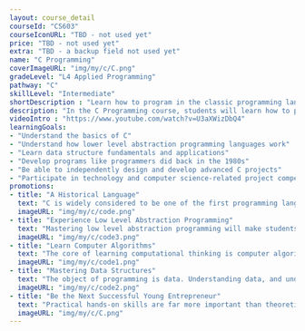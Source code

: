 ```yaml
---
layout: course_detail
courseId: "CS603"
courseIconURL: "TBD - not used yet"
price: "TBD - not used yet"
extra: "TBD - a backup field not used yet"
name: "C Programming"
coverImageURL: "img/my/c/C.png"
gradeLevel: "L4 Applied Programming"
pathway: "C"
skillLevel: "Intermediate"
shortDescription : "Learn how to program in the classic programming language C!"
description: "In the C Programming course, students will learn how to program using the legacy programming language C. C is an old language whose simplicity compared to modern languages makes it easy to learn and accessible for newer programmers who want to understand Computer Science more."
videoIntro : "https://www.youtube.com/watch?v=U3aXWizDbQ4"
learningGoals:
- "Understand the basics of C"
- "Understand how lower level abstraction programming languages work"
- "Learn data structure fundamentals and applications"
- "Develop programs like programmers did back in the 1980s"
- "Be able to independently design and develop advanced C projects"
- "Participate in technology and computer science-related project competitions"
promotions:
- title: "A Historical Language"
  text: "C is widely considered to be one of the first programming languages. It is still highly used to this day. Learning C will give students a boost in understanding needed to learn other languages."
  imageURL: "img/my/c/code.png"
- title: "Experience Low Level Abstraction Programming"
  text: "Mastering low level abstraction programming will make students great programmers who understand the ins and outs of computer science. With the knowledge you learn from C, students can apply it to higher level abstraction languages such as Python and Java."
  imageURL: "img/my/c/code3.png"
- title: "Learn Computer Algorithms"
  text: "The core of learning computational thinking is computer algorithms, With a fundamental knowledge of C, students can start learning algorithms from college courses."
  imageURL: "img/my/c/code1.png"
- title: "Mastering Data Structures"
  text: "The object of programming is data. Understanding data, and understanding how to store it and manipulate it, are essential programming skills."
  imageURL: "img/my/c/code2.png"
- title: "Be the Next Successful Young Entrepreneur"
  text: "Practical hands-on skills are far more important than theoretical knowledge. Every course is designed for students to learn how to turn an idea for a project into a practical reality through hard work. Young little entrepreneurs are developed during these challenges."
  imageURL: "img/my/c/C.png"
---
```

